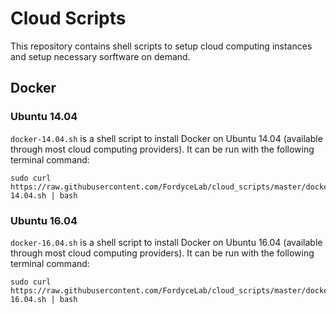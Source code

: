 # Cloud Scripts

This repository contains shell scripts to setup cloud computing instances and setup necessary sorftware on demand.

## Docker

### Ubuntu 14.04

`docker-14.04.sh` is a shell script to install Docker on Ubuntu 14.04 (available through most cloud computing providers). It can be run with the following terminal command:

```
sudo curl https://raw.githubusercontent.com/FordyceLab/cloud_scripts/master/docker-14.04.sh | bash
```

### Ubuntu 16.04

`docker-16.04.sh` is a shell script to install Docker on Ubuntu 16.04 (available through most cloud computing providers). It can be run with the following terminal command:

```
sudo curl https://raw.githubusercontent.com/FordyceLab/cloud_scripts/master/docker-16.04.sh | bash
```
